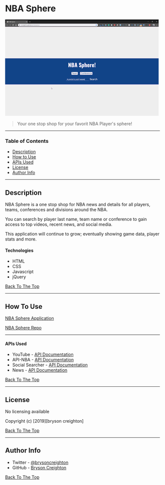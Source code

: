 # NBA Sphere

![NBA Sphere use demo](images\appDemo.gif)

> Your one stop shop for your favorit NBA Player's sphere!

---

### Table of Contents

- [Description](#description)
- [How to Use](#how-to-use)
- [APIs Used](#apis-used)
- [License](#license)
- [Author Info](#author-info)

---

## Description

NBA Sphere is a one stop shop for NBA news and details for all players, teams, conferences and divisions around the NBA.

You can search by player last name, team name or conference to gain access to top videos, recent news, and social media.

This application will continue to grow; eventually showing game data, player stats and more.

#### Technologies

- HTML
- CSS
- Javascript
- jQuery

[Back To The Top](#nba-sphere)

---

## How To Use

[NBA Sphere Application](https://bcreighton.github.io/nbaSphere/)

[NBA Sphere Repo](https://github.com/bcreighton/nbaSphere)

---

#### APIs Used

- YouTube - [API Documentation](https://developers.google.com/youtube/v3)
- API-NBA - [API Documentation](https://rapidapi.com/api-sports/api/api-nba?endpoint=5bb76ddee4b085e3f4087c81)
- Social Searcher - [API Documentation](https://www.social-searcher.com/api-v2/)
- News - [API Documentation](https://newsapi.org/docs)

[Back To The Top](#nba-sphere)

---

## License

No licensing available

Copyright (c) [2019][bryson creighton]

[Back To The Top](#nba-sphere)

---

## Author Info

- Twitter - [@brysoncreighton](https://twitter.com/jamesqquick)
- GitHub - [Bryson Creighton](https://github.com/bcreighton)

[Back To The Top](#nba-sphere)
